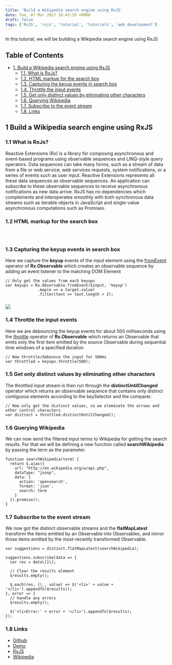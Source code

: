 ```yaml
---
title: 'Build a Wikipedia search engine using RxJS'
date: Tue, 07 Mar 2017 18:43:10 +0000
draft: false
tags: ['RxJS', 'rxjs', 'tutorial', 'tutorials', 'web development']
---
```


In this tutorial, we will be building a Wikipedia search engine using RxJS

Table of Contents
-----------------

*   [1\. Build a Wikipedia search engine using RxJS](#orgf1ec3db)
    *   [1.1. What is RxJs?](#orgc68eb88)
    *   [1.2. HTML markup for the search box](#org5684268)
    *   [1.3. Capturing the keyup events in search box](#orgce22e50)
    *   [1.4. Throttle the input events](#org2edd174)
    *   [1.5. Get only distinct values by eliminating other characters](#orgdb91e5a)
    *   [1.6. Querying Wikipedia](#org635d1c1)
    *   [1.7. Subscribe to the event stream](#orga2f2045)
    *   [1.8. Links](#orgb162520)

1 Build a Wikipedia search engine using RxJS
--------------------------------------------

### 1.1 What is RxJs?

Reactive Extensions (Rx) is a library for composing asynchronous and event-based programs using observable sequences and LINQ-style query operators. Data sequences can take many forms, such as a stream of data from a file or web service, web services requests, system notifications, or a series of events such as user input. Reactive Extensions represents all these data sequences as observable sequences. An application can subscribe to these observable sequences to receive asynchronous notifications as new data arrive. RxJS has no dependencies which complements and interoperates smoothly with both synchronous data streams such as iterable objects in JavaScript and single-value asynchronous computations such as Promises.

### 1.2 HTML markup for the search box

```



```

### 1.3 Capturing the keyup events in search box

Here we capture the **keyup** events of the input element using the [fromEvent](https://github.com/Reactive-Extensions/RxJS/blob/master/doc/api/core/operators/fromevent.md) operator of **Rx.Observable** which creates an observable sequence by adding an event listener to the matching DOM Element

```
// Only get the values from each keyups
var keyups = Rx.Observable.fromEvent($input, 'keyup')
              .map(e => e.target.value)
              .filter(text => text.length > 2);

```

### ![](http://hangaroundtheweb.com/wp-content/uploads/2017/03/wikisearch-rxjs.jpg)

### 1.4 Throttle the input events

Here we are debouncing the keyup events for about 500 milliseconds using the [throttle](https://github.com/Reactive-Extensions/RxJS/blob/master/doc/api/core/operators/throttle.md) operator of **Rx.Observable** which returns an Observable that emits only the first item emitted by the source Observable during sequential time windows of a specified duration

```
// Now throttle/debounce the input for 500ms
var throttled = keyups.throttle(500);

```

### 1.5 Get only distinct values by eliminating other characters

The throttled input stream is then run through the **distinctUntilChanged** operator which returns an observable sequence that contains only distinct contiguous elements according to the keySelector and the comparer.

```
// Now only get the distinct values, so we eleminate the arrows and other control characters
var distinct = throttled.distinctUntilChanged();

```

### 1.6 Querying Wikipedia

We can now send the filtered input terms to Wikipedia for getting the search results. For that we will be defining a new function called **searchWikipedia** by passing the term as the parameter.

```
function searchWikipedia(term) {
  return $.ajax({
    url: "http://en.wikipedia.org/w/api.php",
    dataType: "jsonp",
    data: {
      action: 'opensearch',
      format: 'json',
      search: term
    }
  }).promise();
}

```

### 1.7 Subscribe to the event stream

We now got the distinct observable streams and the **flatMapLatest** transform the items emitted by an Observable into Observables, and mirror those items emitted by the most-recently transformed Observable.

```
var suggestions = distinct.flatMapLatest(searchWikipedia);

suggestions.subscribe(data => {
  var res = data\[1\];

  // Clear the results element
  $results.empty();

  $.each(res, (\_, value) => $('<li>' + value + '</li>').appendTo($results));
}, error => {
  // handle any errors
  $results.empty();

  $('<li>Error:' + error + '</li>').appendTo($results);
});

```

### 1.8 Links

*   [Github](https://github.com/rajasegar/rxjs-wiki)
*   [Demo](http://jolly-carriage.surge.sh/)
*   [RxJS](http://reactivex.io/rxjs/)
*   [Wikipedia](http://wikipedia.com/)